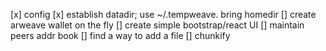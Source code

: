 [x] config
[x] establish datadir; use ~/.tempweave. bring homedir
[] create arweave wallet on the fly
[] create simple bootstrap/react UI
[] maintain peers addr book
[] find a way to add a file
[] chunkify
